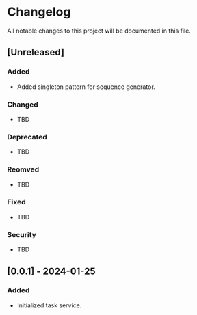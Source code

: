 # Changelog

All notable changes to this project will be documented in this file.

## [Unreleased]

### Added
- Added singleton pattern for sequence generator.

### Changed
- TBD

### Deprecated
- TBD

### Reomved
- TBD

### Fixed
- TBD

### Security
- TBD

## [0.0.1] - 2024-01-25
### Added
- Initialized task service.